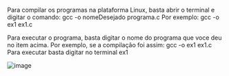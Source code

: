 Para compilar os programas na plataforma Linux, basta abrir o terminal e digitar o comando: gcc -o nomeDesejado programa.c Por exemplo: gcc -o ex1 ex1.c

Para executar o programa, basta digitar o nome do programa que voce deu no item acima. Por exemplo, se a compilação foi assim: gcc -o ex1 ex1.c Para executar basta digitar no terminal ex1

![image](https://user-images.githubusercontent.com/62111019/159684144-fda245f8-91c7-4a29-9ffc-f5c08651a7ed.png)
